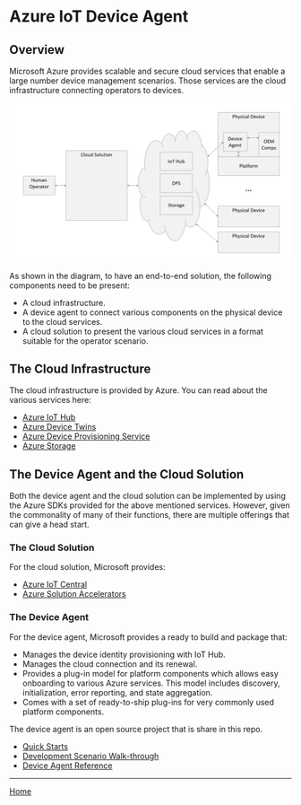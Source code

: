 # Azure IoT Device Agent

## Overview

Microsoft Azure provides scalable and secure cloud services that enable a large number device management scenarios. Those services are the cloud infrastructure connecting operators to devices.

<img src="high-level-e2e.png"/>

As shown in the diagram, to have an end-to-end solution, the following components need to be present:
- A cloud infrastructure.
- A device agent to connect various components on the physical device to the cloud services.
- A cloud solution to present the various cloud services in a format suitable for the operator scenario.

## The Cloud Infrastructure

The cloud infrastructure is provided by Azure. You can read about the various services here:
- [Azure IoT Hub](https://docs.microsoft.com/en-us/azure/iot-hub/)
- [Azure Device Twins](https://docs.microsoft.com/en-us/azure/iot-hub/iot-hub-devguide-device-twins)
- [Azure Device Provisioning Service](https://docs.microsoft.com/en-us/azure/iot-dps/)
- [Azure Storage](https://azure.microsoft.com/en-us/services/storage/)

## The Device Agent and the Cloud Solution

Both the device agent and the cloud solution can be implemented by using the Azure SDKs provided for the above mentioned services. However, given the commonality of many of their functions, there are multiple offerings that can give a head start.

### The Cloud Solution

For the cloud solution, Microsoft provides:
- [Azure IoT Central](https://azure.microsoft.com/en-us/services/iot-central/)
- [Azure Solution Accelerators](https://azure.microsoft.com/en-us/features/iot-accelerators/)

### The Device Agent

For the device agent, Microsoft provides a ready to build and package that:

- Manages the device identity provisioning with IoT Hub.
- Manages the cloud connection and its renewal.
- Provides a plug-in model for platform components which allows easy onboarding to various Azure services. This model includes discovery, initialization, error reporting, and state aggregation.
- Comes with a set of ready-to-ship plug-ins for very commonly used platform components.

The device agent is an open source project that is share in this repo.

- [Quick Starts](quick-starts.md)
- [Development Scenario Walk-through](development-scenario.md)
- [Device Agent Reference](reference.md)

----

[Home](../../README.md)
